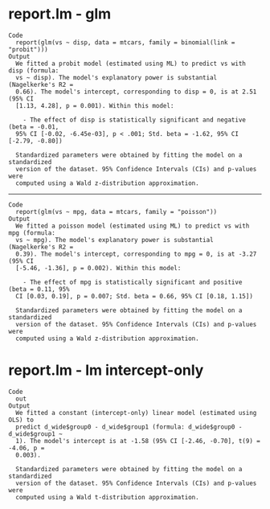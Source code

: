 # report.lm - glm

    Code
      report(glm(vs ~ disp, data = mtcars, family = binomial(link = "probit")))
    Output
      We fitted a probit model (estimated using ML) to predict vs with disp (formula:
      vs ~ disp). The model's explanatory power is substantial (Nagelkerke's R2 =
      0.66). The model's intercept, corresponding to disp = 0, is at 2.51 (95% CI
      [1.13, 4.28], p = 0.001). Within this model:
      
        - The effect of disp is statistically significant and negative (beta = -0.01,
      95% CI [-0.02, -6.45e-03], p < .001; Std. beta = -1.62, 95% CI [-2.79, -0.80])
      
      Standardized parameters were obtained by fitting the model on a standardized
      version of the dataset. 95% Confidence Intervals (CIs) and p-values were
      computed using a Wald z-distribution approximation.

---

    Code
      report(glm(vs ~ mpg, data = mtcars, family = "poisson"))
    Output
      We fitted a poisson model (estimated using ML) to predict vs with mpg (formula:
      vs ~ mpg). The model's explanatory power is substantial (Nagelkerke's R2 =
      0.39). The model's intercept, corresponding to mpg = 0, is at -3.27 (95% CI
      [-5.46, -1.36], p = 0.002). Within this model:
      
        - The effect of mpg is statistically significant and positive (beta = 0.11, 95%
      CI [0.03, 0.19], p = 0.007; Std. beta = 0.66, 95% CI [0.18, 1.15])
      
      Standardized parameters were obtained by fitting the model on a standardized
      version of the dataset. 95% Confidence Intervals (CIs) and p-values were
      computed using a Wald z-distribution approximation.

# report.lm - lm intercept-only

    Code
      out
    Output
      We fitted a constant (intercept-only) linear model (estimated using OLS) to
      predict d_wide$group0 - d_wide$group1 (formula: d_wide$group0 - d_wide$group1 ~
      1). The model's intercept is at -1.58 (95% CI [-2.46, -0.70], t(9) = -4.06, p =
      0.003).
      
      Standardized parameters were obtained by fitting the model on a standardized
      version of the dataset. 95% Confidence Intervals (CIs) and p-values were
      computed using a Wald t-distribution approximation.

